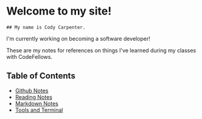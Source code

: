 # Welcome to my site!

    ## My name is Cody Carpenter.

I'm currently working on becoming a software developer!

These are my notes for references on things I've learned during my classes with CodeFellows.




## Table of Contents
- [Github Notes](git-github-notes.md)
- [Reading Notes](growth-mindset.md)
- [Markdown Notes](markdown-notes.md)
- [Tools and Terminal](tools-terminal.md)
